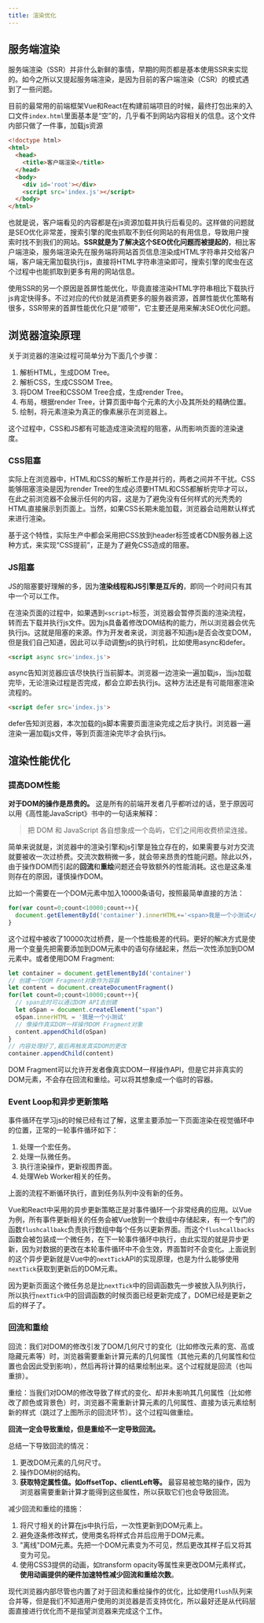 ```yaml
---
title: 渲染优化
---
```

## 服务端渲染

服务端渲染（SSR）并非什么新鲜的事情，早期的网页都是基本使用SSR来实现的。如今之所以又提起服务端渲染，是因为目前的客户端渲染（CSR）的模式遇到了一些问题。

目前的最常用的前端框架Vue和React在构建前端项目的时候，最终打包出来的入口文件`index.html`里面基本是“空”的，几乎看不到网站内容相关的信息。这个文件内部只做了一件事，加载js资源

```html
<!doctype html>
<html>
  <head>
    <title>客户端渲染</title>
  </head>
  <body>
    <div id='root'></div>
    <script src='index.js'></script>
  </body>
</html>
```

也就是说，客户端看见的内容都是在js资源加载并执行后看见的。这样做的问题就是SEO优化非常差，搜索引擎的爬虫抓取不到任何网站的有用信息，导致用户搜索时找不到我们的网站。**SSR就是为了解决这个SEO优化问题而被提起的**，相比客户端渲染，服务端渲染先在服务端将网站首页信息渲染成HTML字符串并交给客户端，客户端无需加载执行js，直接将HTML字符串渲染即可，搜索引擎的爬虫在这个过程中也能抓取到更多有用的网站信息。

使用SSR的另一个原因是首屏性能优化，毕竟直接渲染HTML字符串相比下载执行js肯定快得多。不过对应的代价就是消费更多的服务器资源，首屏性能优化策略有很多，SSR带来的首屏性能优化只是“顺带”，它主要还是用来解决SEO优化问题。

## 浏览器渲染原理

关于浏览器的渲染过程可简单分为下面几个步骤：

1. 解析HTML，生成DOM Tree。
2. 解析CSS，生成CSSOM Tree。
3. 将DOM Tree和CSSOM Tree合成，生成render Tree。
4. 布局，根据render Tree，计算页面中每个元素的大小及其所处的精确位置。
5. 绘制，将元素渲染为真正的像素展示在浏览器上。

这个过程中，CSS和JS都有可能造成渲染流程的阻塞，从而影响页面的渲染速度。

### CSS阻塞

实际上在浏览器中，HTML和CSS的解析工作是并行的，两者之间并不干扰。CSS能够阻塞渲染是因为render Tree的生成必须要HTML和CSS都解析完毕才可以，在此之前浏览器不会展示任何的内容，这是为了避免没有任何样式的光秃秃的HTML直接展示到页面上。当然，如果CSS长期未能加载，浏览器会动用默认样式来进行渲染。

基于这个特性，实际生产中都会采用把CSS放到header标签或者CDN服务器上这种方式，来实现“CSS提前”，正是为了避免CSS造成的阻塞。

### JS阻塞

JS的阻塞要好理解的多，因为**渲染线程和JS引擎是互斥的**，即同一个时间只有其中一个可以工作。

在渲染页面的过程中，如果遇到`<script>`标签，浏览器会暂停页面的渲染流程，转而去下载并执行js文件。因为js具备着修改DOM结构的能力，所以浏览器会优先执行js。这就是阻塞的来源。作为开发者来说，浏览器不知道js是否会改变DOM，但是我们自己知道，因此可以手动调整js的执行时机，比如使用async和defer。

```html
<script async src='index.js'>
```

async告知浏览器应该尽快执行当前脚本。浏览器一边渲染一遍加载js，当js加载完毕，无论渲染过程是否完成，都会立即去执行js。这种方法还是有可能阻塞渲染流程的。

```html
<script defer src='index.js'>
```

defer告知浏览器，本次加载的js脚本需要页面渲染完成之后才执行。浏览器一遍渲染一遍加载js文件，等到页面渲染完毕才会执行js。

## 渲染性能优化

### 提高DOM性能

**对于DOM的操作是昂贵的。** 这是所有的前端开发者几乎都听过的话，至于原因可以用《高性能JavaScript》书中的一句话来解释：

> 把 DOM 和 JavaScript 各自想象成一个岛屿，它们之间用收费桥梁连接。

简单来说就是，浏览器中的渲染引擎和js引擎是独立存在的，如果需要与对方交流就要被收一次过桥费。交流次数稍微一多，就会带来昂贵的性能问题。除此以外，由于操作DOM而引起的**回流**和**重绘**问题还会导致额外的性能消耗。这也是这条准则存在的原因，谨慎操作DOM。

比如一个需要在一个DOM元素中加入10000条语句，按照最简单直接的方法：

````js
for(var count=0;count<10000;count++){ 
  document.getElementById('container').innerHTML+='<span>我是一个小测试</span>'
} 
````

这个过程中被收了10000次过桥费，是一个性能极差的代码。更好的解决方式是使用一个变量先把需要添加到DOM元素中的语句存储起来，然后一次性添加到DOM元素中。或者使用DOM Fragment:

```js
let container = document.getElementById('container')
// 创建一个DOM Fragment对象作为容器
let content = document.createDocumentFragment()
for(let count=0;count<10000;count++){
  // span此时可以通过DOM API去创建
  let oSpan = document.createElement("span")
  oSpan.innerHTML = '我是一个小测试'
  // 像操作真实DOM一样操作DOM Fragment对象
  content.appendChild(oSpan)
}
// 内容处理好了,最后再触发真实DOM的更改
container.appendChild(content)
```

DOM Fragment可以允许开发者像真实DOM一样操作API，但是它并非真实的DOM元素，不会存在回流和重绘。可以将其想象成一个临时的容器。

### Event Loop和异步更新策略

事件循环在学习js的时候已经有过了解，这里主要添加一下页面渲染在视觉循环中的位置，正常的一轮事件循环如下：

1. 处理一个宏任务。
2. 处理一队微任务。
3. 执行渲染操作，更新视图界面。
4. 处理Web Worker相关的任务。

上面的流程不断循环执行，直到任务队列中没有新的任务。

Vue和React中采用的异步更新策略正是对事件循环一个非常经典的应用。以Vue为例，所有事件更新相关的任务会被Vue放到一个数组中存储起来，有一个专门的函数`flushcallbakc`负责执行数组中每个任务以更新界面。而这个`flushcallbacks`函数会被包装成一个微任务，在下一轮事件循环中执行，由此实现的就是异步更新，因为对数据的更改在本轮事件循环中不会生效，界面暂时不会变化。上面说到的这个异步更新就是Vue中的`nextTick`API的实现原理，也是为什么能够使用`nextTick`获取到更新后的DOM元素。

因为更新页面这个微任务总是比`nextTick`中的回调函数先一步被放入队列执行，所以执行`nextTick`中的回调函数的时候页面已经更新完成了，DOM已经是更新之后的样子了。

### 回流和重绘

回流：我们对DOM的修改引发了DOM几何尺寸的变化（比如修改元素的宽、高或隐藏元素等）时，浏览器需要重新计算元素的几何属性（其他元素的几何属性和位置也会因此受到影响），然后再将计算的结果绘制出来。这个过程就是回流（也叫重排）。

重绘：当我们对DOM的修改导致了样式的变化、却并未影响其几何属性（比如修改了颜色或背景色）时，浏览器不需重新计算元素的几何属性、直接为该元素绘制新的样式（跳过了上图所示的回流环节）。这个过程叫做重绘。

**回流一定会导致重绘，但是重绘不一定导致回流。**

总结一下导致回流的情况：

1. 更改DOM元素的几何尺寸。
2. 操作DOM树的结构。
3. **获取特定属性值。如offsetTop、clientLeft等。** 最容易被忽略的操作，因为浏览器需要重新计算才能得到这些属性，所以获取它们也会导致回流。

减少回流和重绘的措施：

1. 将尺寸相关的计算在js中执行后，一次性更新到DOM元素上。
2. 避免逐条修改样式，使用类名将样式合并后应用于DOM元素。
3. "离线"DOM元素。先把一个DOM元素变为不可见，然后更改其样子后又将其变为可见。
4. 使用CSS3提供的动画，如transform opacity等属性来更改DOM元素样式，**使用动画提供的硬件加速特性减少回流和重绘次数**。

现代浏览器内部尽管也内置了对于回流和重绘操作的优化，比如使用`flush`队列来合并等，但是我们不知道用户使用的浏览器是否支持优化，所以最好还是从代码层面直接进行优化而不是指望浏览器来完成这个工作。
